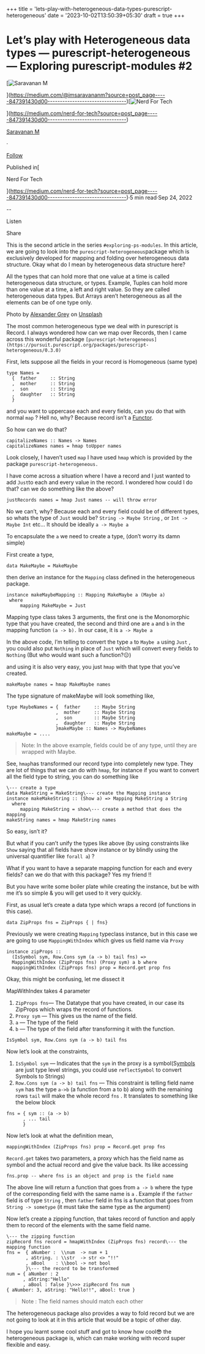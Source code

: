+++
title = 'lets-play-with-heterogeneous-data-types-purescript-heterogeneous'
date = '2023-10-02T13:50:39+05:30'
draft = true 
+++

Let’s play with Heterogeneous data types — purescript-heterogeneous — Exploring purescript-modules #2
=====================================================================================================

[![Saravanan M](https://miro.medium.com/v2/resize:fill:88:88/1*fSLksJqmsL7E-IcsJXHrkw.jpeg)

](https://medium.com/@imsaravananm?source=post_page-----847391430d00--------------------------------)[![Nerd For Tech](https://miro.medium.com/v2/resize:fill:48:48/1*53-lvCPnPV4sTOmvcITDxw.png)

](https://medium.com/nerd-for-tech?source=post_page-----847391430d00--------------------------------)

[Saravanan M](https://medium.com/@imsaravananm?source=post_page-----847391430d00--------------------------------)

·

[Follow](https://medium.com/m/signin?actionUrl=https%3A%2F%2Fmedium.com%2F_%2Fsubscribe%2Fuser%2F31a87164ab1a&operation=register&redirect=https%3A%2F%2Fmedium.com%2Fnerd-for-tech%2Flets-play-with-heterogeneous-data-types-purescript-heterogeneous-847391430d00&user=Saravanan+M&userId=31a87164ab1a&source=post_page-31a87164ab1a----847391430d00---------------------post_header-----------)

Published in[

Nerd For Tech

](https://medium.com/nerd-for-tech?source=post_page-----847391430d00--------------------------------)·5 min read·Sep 24, 2022

\--

Listen

Share

This is the second article in the series `#exploring-ps-modules`. In this article, we are going to look into the `purescript-heterogeneous`package which is exclusively developed for mapping and folding over heterogeneous data structure. Okay what do I mean by heterogeneous data structure here?

All the types that can hold more that one value at a time is called heterogeneous data structure, or types. Example, Tuples can hold more than one value at a time, a left and right value. So they are called heterogeneous data types. But Arrays aren’t heterogeneous as all the elements can be of one type only.

Photo by [Alexander Grey](https://unsplash.com/@sharonmccutcheon?utm_source=unsplash&utm_medium=referral&utm_content=creditCopyText) on [Unsplash](https://unsplash.com/s/photos/different-colors?utm_source=unsplash&utm_medium=referral&utm_content=creditCopyText)

The most common heterogeneous type we deal with in purescript is Record. I always wondered how can we map over Records, then I came across this wonderful package `[purescript-heterogeneous](https://pursuit.purescript.org/packages/purescript-heterogeneous/0.3.0)`

First, lets suppose all the fields in your record is Homogeneous (same type)

```
type Names =   
  {  father     :: String  
  ,  mother     :: String  
  ,  son        :: String  
  ,  daughter   :: String  
  }
```

and you want to uppercase each and every fields, can you do that with normal `map` ? Hell no, why? Because record isn’t a [Functor](https://pursuit.purescript.org/packages/purescript-prelude/6.0.1/docs/Data.Functor#t:Functor).

So how can we do that?

```
capitalizeNames :: Names -> Names   
capitalizeNames names = hmap toUpper names
```

Look closely, I haven’t used `map` I have used `hmap` which is provided by the package `purescript-heterogeneous.`

I have come across a situation where I have a record and I just wanted to add `Just`to each and every value in the record. I wondered how could I do that? can we do something like the above?

```
justRecords names = hmap Just names -- will throw error
```

No we can’t, why? Because each and every field could be of different types, so whats the type of `Just` would be? `String -> Maybe String` , or `Int -> Maybe Int` etc… It should be ideally `a -> Maybe a`

To encapsulate the `a` we need to create a type, (don’t worry its damn simple)

First create a type,

```
data MakeMaybe = MakeMaybe
```

then derive an instance for the `Mapping` class defined in the heterogeneous package.

```
instance makeMaybeMapping :: Mapping MakeMaybe a (Maybe a)   
 where  
     mapping MakeMaybe = Just
```

Mapping type class takes 3 arguments, the first one is the Monomorphic type that you have created, the second and third one are `a` and `b` in the mapping function `(a -> b).` In our case, it is `a -> Maybe a`

In the above code, I’m telling to convert the type `a` to `Maybe a` using `Just` , you could also put `Nothing` in place of `Just` which will convert every fields to `Nothing` (But who would want such a function?😑)

and using it is also very easy, you just `hmap` with that type that you’ve created.

```
makeMaybe names = hmap MakeMaybe names
```

The type signature of makeMaybe will look something like,

```
type MaybeNames = {  father     :: Maybe String  
                  ,  mother     :: Maybe String  
                  ,  son        :: Maybe String  
                  ,  daughter   :: Maybe String  
                  }makeMaybe :: Names -> MaybeNames   
makeMaybe = ....
```

> Note: In the above example, fields could be of any type, until they are wrapped with Maybe.

See, `hmap`has transformed our record type into completely new type. They are lot of things that we can do with `hmap`, for instance if you want to convert all the field type to string, you can do something like

```
\--- create a type  
data MakeString = MakeString\--- create the Mapping instance   
instance makeMakeString :: (Show a) => Mapping MakeString a String  
  where  
     mapping MakeString = show\--- create a method that does the mapping  
makeString names = hmap MakeString names
```

So easy, isn’t it?

But what if you can’t unify the types like above (by using constraints like `Show` saying that all fields have show instance or by blindly using the universal quantifier like `forall a`) ?

What if you want to have a separate mapping function for each and every fields? can we do that with this package? Yes my friend !!

But you have write some boiler plate while creating the instance, but be with me it’s so simple & you will get used to it very quickly.

First, as usual let’s create a data type which wraps a record (of functions in this case).

```
data ZipProps fns = ZipProps { | fns}
```

Previously we were creating `Mapping` typeclass instance, but in this case we are going to use `MappingWithIndex` which gives us field name via `Proxy`

```
instance zipProps ::  
  (IsSymbol sym, Row.Cons sym (a -> b) tail fns) =>  
  MappingWithIndex (ZipProps fns) (Proxy sym) a b where  
  mappingWithIndex (ZipProps fns) prop = Record.get prop fns
```

Okay, this might be confusing, let me dissect it

MapWithIndex takes 4 parameter

1.  `ZipProps fns`— The Datatype that you have created, in our case its ZipProps which wraps the record of functions.
2.  `Proxy sym` — This gives us the name of the field.
3.  `a` — The type of the field
4.  `b` — The type of the field after transforming it with the function.

```
IsSymbol sym, Row.Cons sym (a -> b) tail fns
```

Now let’s look at the constraints,

1.  `IsSymbol sym` — Indicates that the `sym` in the proxy is a symbol(S[ymbols](https://pursuit.purescript.org/packages/purescript-prelude/6.0.1/docs/Data.Symbol) are just type level strings, you could use `reflectSymbol` to convert Symbols to Strings)
2.  `Row.Cons sym (a -> b) tail fns` — This constraint is telling field name `sym` has the type `a->b` (a function from a to b) along with the remaining rows `tail` will make the whole record `fns` . It translates to something like the below block

```
fns = { sym :: (a -> b)  
      , ... tail   
      }
```

Now let’s look at what the definition mean,

```
mappingWithIndex (ZipProps fns) prop = Record.get prop fns
```

`Record.get` takes two parameters, a proxy which has the field name as symbol and the actual record and give the value back. Its like accessing

```
fns.prop -- where fns is an object and prop is the field name
```

The above line will return a function that goes from `a -> b` where the type of the corresponding field with the same name is `a` . Example if the `father` field is of type `String` , then `father` field in fns is a function that goes from `String -> sometype` (it must take the same type as the argument)

Now let’s create a zipping function, that takes record of function and apply them to record of the elements with the same field name.

```
\--- the zipping function  
zipRecord fns record = hmapWithIndex (ZipProps fns) record\--- the mapping function   
fns =  { aNumber :  \\num  -> num + 1  
       , aString. : \\str  -> str <> "!!"  
       , aBool    : \\bool -> not bool   
       }\--- the record to be transformed  
num = { aNumber : 2   
      , aString:"Hello"  
      , aBool : false }\>>> zipRecord fns num  
{ aNumber: 3, aString: "Hello!!", aBool: true }
```

> Note : The field names should match each other

The heterogeneous package also provides a way to fold record but we are not going to look at it in this article that would be a topic of other day.

I hope you learnt some cool stuff and got to know how cool😎 the heterogeneous package is, which can make working with record super flexible and easy.

